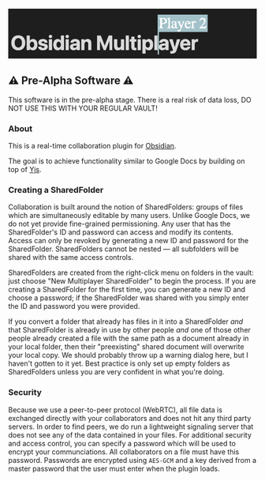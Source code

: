 ![](banner.png)
## ⚠️ Pre-Alpha Software ⚠ ️ 
This software is in the pre-alpha stage. There is a real risk of data loss, DO NOT USE THIS WITH YOUR REGULAR VAULT!

### About
This is a real-time collaboration plugin for [Obsidian](https://obsidian.md).

The goal is to achieve functionality similar to Google Docs by building on top of [Yjs](www.yjs.dev). 
### Creating a SharedFolder
Collaboration is built around the notion of SharedFolders: groups of files which are simultaneously editable by many users. Unlike Google Docs, we do not yet provide fine-grained permissioning. Any user that has the SharedFolder's ID and password can access and modify its contents. Access can only be revoked by generating a new ID and password for the SharedFolder. SharedFolders cannot be nested — all subfolders will be shared with the same access controls.

SharedFolders are created from the right-click menu on folders in the vault: just choose "New Multiplayer SharedFolder" to begin the process. If you are creating a SharedFolder for the first time, you can generate a new ID and choose a password; if the SharedFolder was shared with you simply enter the ID and password you were provided.

If you convert a folder that already has files in it into a SharedFolder _and_ that SharedFolder is already in use by other people _and_ one of those other people already created a file with the same path as a document already in your local folder, then their "preexisting" shared document will overwrite your local copy. We should probably throw up a warning dialog here, but I haven't gotten to it yet. Best practice is only set up empty folders as SharedFolders unless you are very confident in what you're doing.

### Security
Because we use a peer-to-peer protocol (WebRTC), all file data is exchanged directly with your collaborators and does not hit any third party servers. In order to find peers, we do run a lightweight signaling server that does not see any of the data contained in your files. For additional security and access control, you can specify a password which will be used to encrypt your communciations. All collaborators on a file must have this password. Passwords are encrypted using `AES-GCM` and a key derived from a master password that the user must enter when the plugin loads. 
